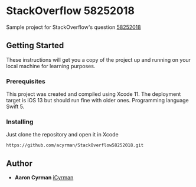 # StackOverflow 58252018
Sample project for StackOverflow's question [58252018](https://stackoverflow.com/questions/58252018/how-do-i-get-the-lets-from-the-for-into-a-table/58254814#58254814)

## Getting Started

These instructions will get you a copy of the project up and running on your local machine for learning purposes.

### Prerequisites

This project was created and compiled using Xcode 11. The deployment target is iOS 13 but should run fine with older ones. Programming language Swift 5.

### Installing

Just clone the repository and open it in Xcode

```
https://github.com/acyrman/StackOverflow58252018.git
```

## Author

* **Aaron Cyrman** [iCyrman](https://www.icyrman.com/index_en.html)

